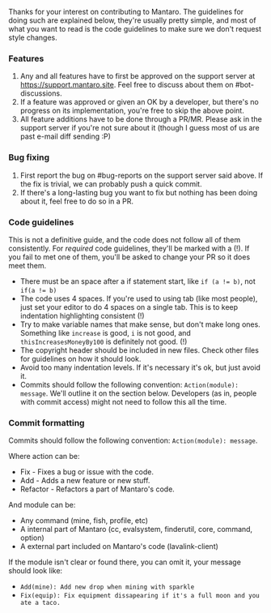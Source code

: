 Thanks for your interest on contributing to Mantaro. The guidelines for doing such are explained below, they're usually pretty simple, and most of 
what you want to read is the code guidelines to make sure we don't request style changes.

### Features
1. Any and all features have to first be approved on the support server at https://support.mantaro.site. Feel free to discuss about them on #bot-discussions.
2. If a feature was approved or given an OK by a developer, but there's no progress on its implementation, you're free to skip the above point.
3. All feature additions have to be done through a PR/MR. Please ask in the support server if you're not sure about it (though I guess most of us are past e-mail diff sending :P)

### Bug fixing 
1. First report the bug on #bug-reports on the support server said above. If the fix is trivial, we can probably push a quick commit.
2. If there's a long-lasting bug you want to fix but nothing has been doing about it, feel free to do so in a PR.

### Code guidelines
This is not a definitive guide, and the code does not follow all of them consistently. 
For *required* code guidelines, they'll be marked with a (!). If you fail to met one of them, you'll be asked to change your PR so it does meet them.

* There must be an space after a if statement start, like `if (a != b)`, not `if(a != b)`
* The code uses 4 spaces. If you're used to using tab (like most people), just set your editor to do 4 spaces on a single tab. This is to keep indentation highlighting consistent (!)
* Try to make variable names that make sense, but don't make long ones. Something like `increase` is good, `i` is not good, and `thisIncreasesMoneyBy100` is definitely not good. (!)
* The copyright header should be included in new files. Check other files for guidelines on how it should look.
* Avoid too many indentation levels. If it's necessary it's ok, but just avoid it.
* Commits should follow the following convention: `Action(module): message`. We'll outline it on the section below. Developers (as in, people with commit access) might not need to follow this all the time.

### Commit formatting
Commits should follow the following convention: `Action(module): message`.

Where action can be:

* Fix - Fixes a bug or issue with the code.
* Add - Adds a new feature or new stuff.
* Refactor - Refactors a part of Mantaro's code.

And module can be:
* Any command (mine, fish, profile, etc)
* A internal part of Mantaro (cc, evalsystem, finderutil, core, command, option)
* A external part included on Mantaro's code (lavalink-client)

If the module isn't clear or found there, you can omit it, your message should look like:

* `Add(mine): Add new drop when mining with sparkle`
* `Fix(equip): Fix equipment dissapearing if it's a full moon and you ate a taco.`

